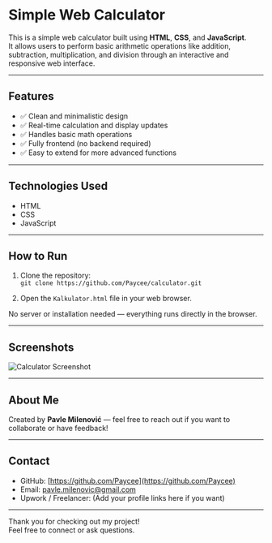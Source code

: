 # Simple Web Calculator

This is a simple web calculator built using **HTML**, **CSS**, and **JavaScript**.  
It allows users to perform basic arithmetic operations like addition, subtraction, multiplication, and division through an interactive and responsive web interface.

---

## Features

- ✅ Clean and minimalistic design  
- ✅ Real-time calculation and display updates  
- ✅ Handles basic math operations  
- ✅ Fully frontend (no backend required)  
- ✅ Easy to extend for more advanced functions  

---

## Technologies Used

- HTML  
- CSS  
- JavaScript  

---

## How to Run

1. Clone the repository:  
   `git clone https://github.com/Paycee/calculator.git`

2. Open the `Kalkulator.html` file in your web browser.

No server or installation needed — everything runs directly in the browser.

---

## Screenshots


![Calculator Screenshot](./screenshots/calculator.png)  

---

## About Me

Created by **Pavle Milenović** — feel free to reach out if you want to collaborate or have feedback!

---

## Contact

- GitHub: [https://github.com/Paycee](https://github.com/Paycee)  
- Email: pavle.milenovic@gmail.com  
- Upwork / Freelancer: (Add your profile links here if you want)

---

Thank you for checking out my project!  
Feel free to connect or ask questions.
